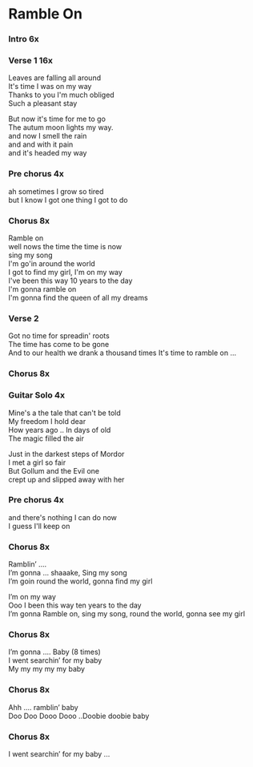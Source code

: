 # Ramble On


### Intro  6x

### Verse 1  16x
Leaves are falling all around  
It's time I was on my way  
Thanks to you I'm much obliged  
Such a pleasant stay  

But now it's time for me to go  
The autum moon lights my way.  
and now I smell the rain  
and and with it pain  
and it's headed my way

### Pre chorus  4x
ah sometimes I grow so tired  
but I know I got one thing I got to do  

### Chorus 8x
Ramble on  
well nows the time the time is now  
sing my song  
I'm go'in around the world  
I got to find my girl, I'm on my way  
I've been this way 10 years to the day  
I'm gonna ramble on  
I'm gonna find the queen of all my dreams  

### Verse 2
Got no time for spreadin' roots  
The time has come to be gone  
And to our health
we drank a thousand times
It's time to ramble on ...

### Chorus  8x

### Guitar Solo  4x
Mine's a the tale that can't be told  
My freedom I hold dear  
How years ago .. In days of old  
The magic filled the air  

Just in the darkest steps of Mordor  
I met a girl so fair  
But Gollum and the Evil one  
crept up and slipped away with her  

### Pre chorus  4x
and there's nothing I can do now  
I guess I'll keep on  

### Chorus  8x
Ramblin’ ....  
I’m gonna ... shaaake, Sing my song  
I’m goin round the world, gonna find my girl  

I’m on my way  
Ooo I been this way ten years to the day  
I’m gonna Ramble on, sing my song, round the world, gonna see my girl  

### Chorus  8x
I’m gonna .... Baby (8 times)  
I went searchin’ for my baby  
My my my my my baby

### Chorus  8x
Ahh .... ramblin’ baby  
Doo Doo Dooo Dooo ..Doobie doobie baby

### Chorus  8x
I went searchin’ for my baby ...